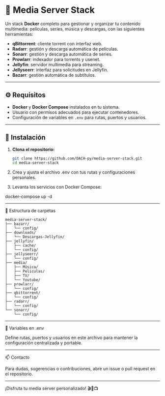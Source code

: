 # 📼 Media Server Stack

Un stack **Docker** completo para gestionar y organizar tu contenido multimedia: películas, series, música y descargas, con las siguientes herramientas:

- **qBittorrent**: cliente torrent con interfaz web.
- **Radarr**: gestión y descarga automática de películas.
- **Sonarr**: gestión y descarga automática de series.
- **Prowlarr**: indexador para torrents y usenet.
- **Jellyfin**: servidor multimedia para streaming.
- **Jellyseerr**: interfaz para solicitudes en Jellyfin.
- **Bazarr**: gestión automática de subtítulos.

---

## ⚙️ Requisitos

- **Docker** y **Docker Compose** instalados en tu sistema.
- Usuario con permisos adecuados para ejecutar contenedores.
- Configuración de variables en `.env` para rutas, puertos y usuarios.

---

## 🚀 Instalación

1. **Clona el repositorio:**

   ```bash
   git clone https://github.com/OACH-py/media-server-stack.git
   cd media-server-stack

2. Crea y ajusta el archivo .env con tus rutas y configuraciones personales.


3. Levanta los servicios con Docker Compose:

docker-compose up -d




---

📂 Estructura de carpetas
```
media-server-stack/
├── bazarr/
│   └── config/
├── downloads/
│   └── Descargas-Jellyfin/
├── jellyfin/
│   ├── cache/
│   └── config/
├── jellyseerr/
│   └── config/
├── media/
│   ├── Música/
│   ├── Peliculas/
│   ├── TV/
│   └── Youtube/
├── prowlarr/
│   └── config/
├── qbittorrent/
│   └── config/
├── radarr/
│   └── config/
└── sonarr/
    └── config/

```
---

🔧 Variables en .env

Define rutas, puertos y usuarios en este archivo para mantener la configuración centralizada y portable.


---

📫 Contacto

Para dudas, sugerencias o contribuciones, abre un issue o pull request en el repositorio.


---

¡Disfruta tu media server personalizado! 🎬🎵📺
